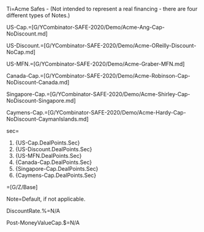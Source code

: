 Ti=Acme Safes - (Not intended to represent a real financing - there are four different types of Notes.)

US-Cap.=[G/YCombinator-SAFE-2020/Demo/Acme-Ang-Cap-NoDiscount.md]

US-Discount.=[G/YCombinator-SAFE-2020/Demo/Acme-OReilly-Discount-NoCap.md]

US-MFN.=[G/YCombinator-SAFE-2020/Demo/Acme-Graber-MFN.md]

Canada-Cap.=[G/YCombinator-SAFE-2020/Demo/Acme-Robinson-Cap-NoDiscount-Canada.md]

Singapore-Cap.=[G/YCombinator-SAFE-2020/Demo/Acme-Shirley-Cap-NoDiscount-Singapore.md]

Caymens-Cap.=[G/YCombinator-SAFE-2020/Demo/Acme-Hardy-Cap-NoDiscount-CaymanIslands.md]

sec=<ol><li>{US-Cap.DealPoints.Sec}</li><li>{US-Discount.DealPoints.Sec}</li><li>{US-MFN.DealPoints.Sec}</li><li>{Canada-Cap.DealPoints.Sec}</li><li>{Singapore-Cap.DealPoints.Sec}</li><li>{Caymens-Cap.DealPoints.Sec}</li></ol>

=[G/Z/Base]

Note=Default, if not applicable.

DiscountRate.%=N/A

Post-MoneyValueCap.$=N/A
